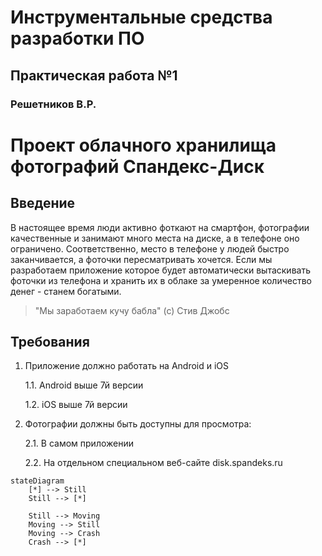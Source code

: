 #  Инструментальные средства разработки ПО
## Практическая работа №1
### Решетников В.Р.

# Проект облачного хранилища фотографий Спандекс-Диск

## Введение

В настоящее время люди активно фоткают на смартфон, фотографии качественные и занимают много места на диске, а в телефоне оно ограничено.
Соответственно, место в телефоне у людей быстро заканчивается, а фоточки пересматривать хочется.
Если мы разработаем приложение которое будет автоматически вытаскивать фоточки из телефона и хранить их в облаке за умеренное количество денег - станем богатыми.

> "Мы заработаем кучу бабла"
> (с) Стив Джобс

## Требования

1. Приложение должно работать на Android и iOS

   1.1. Android выше 7й версии

   1.2. iOS выше 7й версии

2. Фотографии должны быть доступны для просмотра:

   2.1. В самом приложении
  
   2.2. На отдельном специальном веб-сайте disk.spandeks.ru

```mermaid
stateDiagram
    [*] --> Still
    Still --> [*]

    Still --> Moving
    Moving --> Still
    Moving --> Crash
    Crash --> [*]
```

